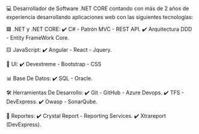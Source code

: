 💻 Desarrollador de Software .NET CORE contando con más de 2 años de experiencia desarrollando aplicaciones web con las siguientes tecnologías: 

🟪 .NET y .NET CORE:
✔️ C# - Patrón MVC - REST API.
✔️ Arquitectura DDD - Entity FrameWork Core.

🟨 JavaScript:
✔️ Angular - React - Jquery.

🌈  UI:
✔️ Devextreme - Bootstrap - CSS 

📊 Base De Datos: 
✔️ SQL - Oracle.

🛠 Herramientas De Desarrollo:
✔️ Git - GitHub - Azure Devops.
✔️ TFS - DevExpress.
✔️ Owasp - SonarQube.

📜 Reportes:
✔️ Crystal Report - Reporting Services.
✔️ Xtrareport (DevExpress).
